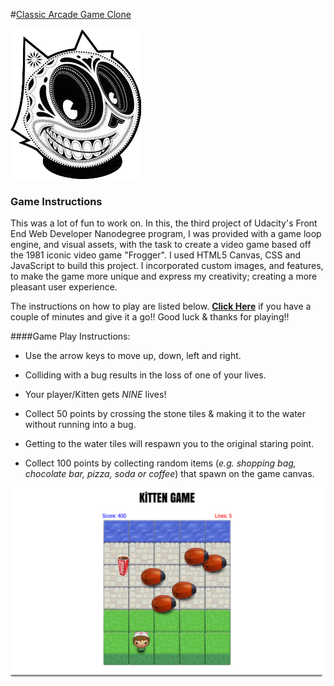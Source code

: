 #[Classic Arcade Game Clone](http://samurairanderson.github.io/P3-Classic-Arcade-Game-Clone)

![P3 Sugar Skull](https://github.com/SamuraiRanderson/P3-Classic-Arcade-Game-Clone/blob/master/images/SugarSkullCat.png)

### Game Instructions 

This was a lot of fun to work on. In this, the third project of Udacity's Front End Web Developer Nanodegree program, I was provided with a game loop engine, and visual assets, with the task to create a video game based off the 1981 iconic video game "Frogger". I used HTML5 Canvas, CSS and JavaScript to build this project. I incorporated custom images, and features, to make the game more unique and express my creativity; creating a more pleasant user experience. 

The instructions on how to play are listed below. [**Click Here**](http://samurairanderson.github.io/P3-Classic-Arcade-Game-Clone) if you have a couple of minutes and give it a go!! Good luck & thanks for playing!!

####Game Play Instructions:

* Use the arrow keys to move up, down, left and right. 

* Colliding with a bug results in the loss of one of your lives.

* Your player/Kitten gets *NINE* lives!

* Collect 50 points by crossing the stone tiles & making it to the water without running into a bug.

* Getting to the water tiles will respawn you to the original staring point.

* Collect 100 points by collecting random items (_e.g._ _shopping bag,_ _chocolate bar,_ _pizza,_ _soda_ _or_ _coffee_) that spawn on the game canvas.

![P3 Game Play](images/gameplay.png)